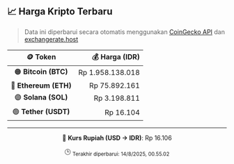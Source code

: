 

<!-- HARGA_KRIPTO -->
## 📈 Harga Kripto Terbaru

> Data ini diperbarui secara otomatis menggunakan [CoinGecko API](https://www.coingecko.com/) dan [exchangerate.host](https://exchangerate.host/)

<div align="center">

| 🪙 Token | 💰 Harga (IDR) |
|:------:|---------------:|
| 🟠 **Bitcoin (BTC)**   | Rp 1.958.138.018 |
| 🔵 **Ethereum (ETH)**  | Rp 75.892.161 |
| 🟣 **Solana (SOL)**    | Rp 3.198.811 |
| 🟢 **Tether (USDT)**   | Rp 16.104 |

---

💱 **Kurs Rupiah (USD → IDR)**: Rp 16.106

🕒 <sub>Terakhir diperbarui: 14/8/2025, 00.55.02</sub>

</div>
<!-- /HARGA_KRIPTO -->